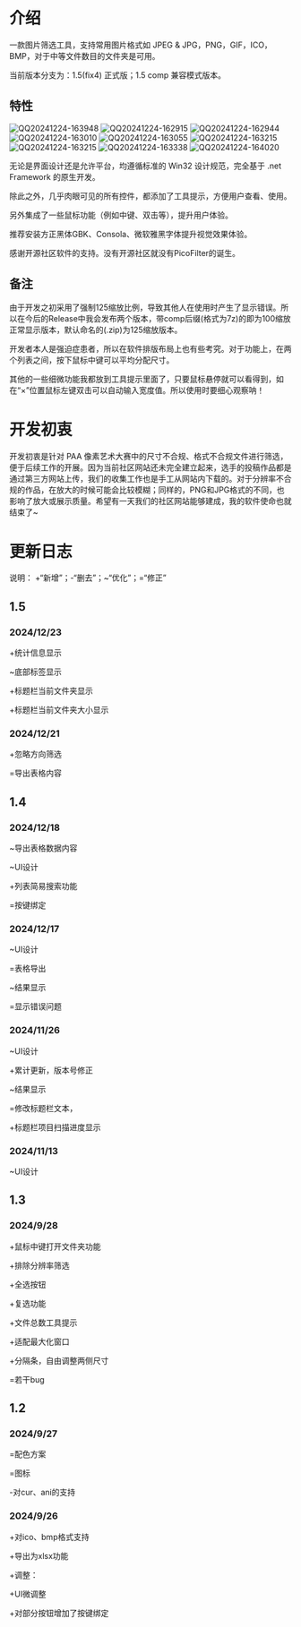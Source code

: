 # 介绍
 一款图片筛选工具，支持常用图片格式如 JPEG & JPG，PNG，GIF，ICO，BMP，对于中等文件数目的文件夹是可用。
 
 当前版本分支为：1.5(fix4) 正式版；1.5 comp 兼容模式版本。
 ## 特性
![QQ20241224-163948](https://github.com/user-attachments/assets/90dc8a1c-ee80-4ff8-b503-1d46d53d0a1a)
![QQ20241224-162915](https://github.com/user-attachments/assets/8520cb3d-5ddc-4179-9ae2-a445a2dcc311)
![QQ20241224-162944](https://github.com/user-attachments/assets/cbbfe498-ced8-48e8-a21b-b91a3915504d)
![QQ20241224-163010](https://github.com/user-attachments/assets/d366e397-2426-42f3-9d34-bf639fe7771a)
![QQ20241224-163055](https://github.com/user-attachments/assets/1a386175-ea09-49ae-8ae6-1ad620ec35ca)
![QQ20241224-163215](https://github.com/user-attachments/assets/4a76b72a-e837-4c84-bc36-6739c3200c48)
![QQ20241224-163215](https://github.com/user-attachments/assets/c7a590aa-90a4-499f-af90-b6945ff1430d)
![QQ20241224-163338](https://github.com/user-attachments/assets/7b607b31-a668-4996-aad0-64ca21bc0898)
![QQ20241224-164020](https://github.com/user-attachments/assets/e8d2e040-04c7-4289-8d05-bcbd4e720468)

无论是界面设计还是允许平台，均遵循标准的 Win32 设计规范，完全基于 .net Framework 的原生开发。

除此之外，几乎肉眼可见的所有控件，都添加了工具提示，方便用户查看、使用。

另外集成了一些鼠标功能（例如中键、双击等），提升用户体验。

推荐安装方正黑体GBK、Consola、微软雅黑字体提升视觉效果体验。

感谢开源社区软件的支持。没有开源社区就没有PicoFilter的诞生。

## 备注
 由于开发之初采用了强制125缩放比例，导致其他人在使用时产生了显示错误。所以在今后的Release中我会发布两个版本，带comp后缀(格式为7z)的即为100缩放正常显示版本，默认命名的(.zip)为125缩放版本。
 
 开发者本人是强迫症患者，所以在软件排版布局上也有些考究。对于功能上，在两个列表之间，按下鼠标中键可以平均分配尺寸。
 
 其他的一些细微功能我都放到工具提示里面了，只要鼠标悬停就可以看得到，如在“×”位置鼠标左键双击可以自动输入宽度值。所以使用时要细心观察呐！
# 开发初衷
 开发初衷是针对 PAA 像素艺术大赛中的尺寸不合规、格式不合规文件进行筛选，便于后续工作的开展。因为当前社区网站还未完全建立起来，选手的投稿作品都是通过第三方网站上传，我们的收集工作也是手工从网站内下载的。对于分辨率不合规的作品，在放大的时候可能会比较模糊；同样的，PNG和JPG格式的不同，也影响了放大或展示质量。希望有一天我们的社区网站能够建成，我的软件使命也就结束了~
# 更新日志
说明： +“新增”；-“删去”；~“优化”；=“修正”
## 1.5 
### 2024/12/23
+统计信息显示

~底部标签显示

+标题栏当前文件夹显示

+标题栏当前文件夹大小显示
### 2024/12/21
+忽略方向筛选

=导出表格内容

## 1.4
### 2024/12/18
~导出表格数据内容

~UI设计

+列表简易搜索功能

=按键绑定

### 2024/12/17
~UI设计

=表格导出

~结果显示

=显示错误问题

### 2024/11/26
~UI设计

+累计更新，版本号修正

~结果显示

=修改标题栏文本，

+标题栏项目扫描进度显示

### 2024/11/13
~UI设计

## 1.3
### 2024/9/28
+鼠标中键打开文件夹功能

+排除分辨率筛选

+全选按钮

+复选功能

+文件总数工具提示

+适配最大化窗口

+分隔条，自由调整两侧尺寸

=若干bug

## 1.2
### 2024/9/27
=配色方案

=图标

-对cur、ani的支持

### 2024/9/26
+对ico、bmp格式支持

+导出为xlsx功能

+调整：

+UI微调整

+对部分按钮增加了按键绑定
